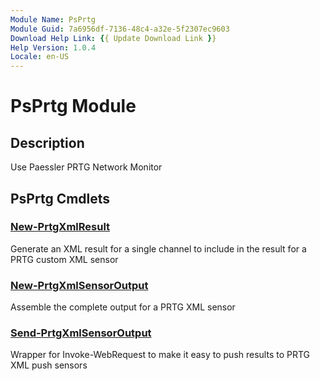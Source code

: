 ```yaml
---
Module Name: PsPrtg
Module Guid: 7a6956df-7136-48c4-a32e-5f2307ec9603
Download Help Link: {{ Update Download Link }}
Help Version: 1.0.4
Locale: en-US
---
```


# PsPrtg Module
## Description
Use Paessler PRTG Network Monitor

## PsPrtg Cmdlets
### [New-PrtgXmlResult](New-PrtgXmlResult.md)
Generate an XML result for a single channel to include in the result for a PRTG custom XML sensor

### [New-PrtgXmlSensorOutput](New-PrtgXmlSensorOutput.md)
Assemble the complete output for a PRTG XML sensor

### [Send-PrtgXmlSensorOutput](Send-PrtgXmlSensorOutput.md)
Wrapper for Invoke-WebRequest to make it easy to push results to PRTG XML push sensors



